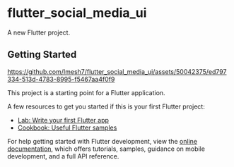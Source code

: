 # flutter_social_media_ui

A new Flutter project.

## Getting Started


https://github.com/Imesh7/flutter_social_media_ui/assets/50042375/ed797334-513d-4783-8995-f5467aa4f0f9





This project is a starting point for a Flutter application.

A few resources to get you started if this is your first Flutter project:

- [Lab: Write your first Flutter app](https://docs.flutter.dev/get-started/codelab)
- [Cookbook: Useful Flutter samples](https://docs.flutter.dev/cookbook)

For help getting started with Flutter development, view the
[online documentation](https://docs.flutter.dev/), which offers tutorials,
samples, guidance on mobile development, and a full API reference.
